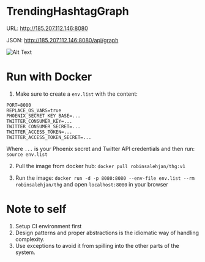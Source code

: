 # TrendingHashtagGraph

URL: http://185.207.112.146:8080

JSON: http://185.207.112.146:8080/api/graph

![Alt Text](https://github.com/robinsjdotcom/trendinghashtaggraph/blob/master/imgs/example.gif)

# Run with Docker

1. Make sure to create a `env.list` with the content:
```
PORT=8080
REPLACE_OS_VARS=true
PHOENIX_SECRET_KEY_BASE=...
TWITTER_CONSUMER_KEY=...
TWITTER_CONSUMER_SECRET=...
TWITTER_ACCESS_TOKEN=...
TWITTER_ACCESS_TOKEN_SECRET=...
```

Where `...` is your Phoenix secret and Twitter API credentials and then run: `source env.list`

2. Pull the image from docker hub: `docker pull robinsalehjan/thg:v1`

3. Run the image: `docker run -d -p 8080:8080 --env-file env.list --rm robinsalehjan/thg` and open `localhost:8080` in your browser

# Note to self

1. Setup CI environment first
2. Design patterns and proper abstractions is the idiomatic way of handling complexity.
3. Use exceptions to avoid it from spilling into the other parts of the system.
